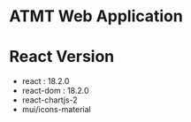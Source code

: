 # ATMT Web Application

# React Version
- react : 18.2.0
- react-dom : 18.2.0
- react-chartjs-2
- mui/icons-material